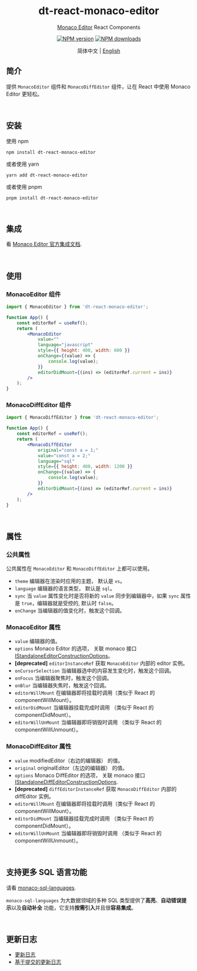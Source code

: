 <h1 align="center">dt-react-monaco-editor</h1>

<div align="center">
    
[Monaco Editor](https://github.com/Microsoft/monaco-editor) React Components

[![NPM version][npm-image]][npm-url] [![NPM downloads][download-img]][download-url]

[npm-image]: https://img.shields.io/npm/v/dt-react-monaco-editor.svg?style=flat-square
[npm-url]: https://www.npmjs.com/package/dt-react-monaco-editor
[download-img]: https://img.shields.io/npm/dm/dt-react-monaco-editor.svg?style=flat
[download-url]: https://www.npmjs.com/package/dt-react-monaco-editor

简体中文 | [English](./README.md)

</div>

## 简介

提供 `MonacoEditor` 组件和 `MonacoDiffEditor` 组件，让在 React 中使用 Monaco Editor 更轻松。

<br/>

## 安装

使用 npm

```shell
npm install dt-react-monaco-editor
```

或者使用 yarn

```shell
yarn add dt-react-monaco-editor
```

或者使用 pnpm

```shell
pnpm install dt-react-monaco-editor
```

<br/>

## 集成

看 [Monaco Editor 官方集成文档](https://github.com/microsoft/monaco-editor/blob/main/docs/integrate-esm.md).

<br/>

## 使用

### MonacoEditor 组件

```jsx
import { MonacoEditor } from 'dt-react-monaco-editor';

function App() {
    const editorRef = useRef();
    return (
        <MonacoEditor
            value=""
            language="javascript"
            style={{ height: 400, width: 600 }}
            onChange={(value) => {
                console.log(value);
            }}
            editorDidMount={(ins) => (editorRef.current = ins)}
        />
    );
}
```

### MonacoDiffEditor 组件

```jsx
import { MonacoDiffEditor } from 'dt-react-monaco-editor';

function App() {
    const editorRef = useRef();
    return (
        <MonacoDiffEditor
            original="const a = 1;"
            value="const a = 2;"
            language="sql"
            style={{ height: 400, width: 1200 }}
            onChange={(value) => {
                console.log(value);
            }}
            editorDidMount={(ins) => (editorRef.current = ins)}
        />
    );
}
```

<br/>

## 属性

### 公共属性

公共属性在 `MonacoEditor` 和 `MonacoDiffEditor` 上都可以使用。

-   `theme` 编辑器在渲染时应用的主题， 默认是 `vs`。
-   `language` 编辑器的语言类型， 默认是 `sql`。
-   `sync` 当 `value` 属性变化时是否将新的 `value` 同步到编辑器中，如果 `sync` 属性是 `true`，编辑器就是受控的, 默认时 `false`。
-   `onChange` 当编辑器的值变化时，触发这个回调。

### MonacoEditor 属性

-   `value` 编辑器的值。
-   `options` Monaco Editor 的选项， 关联 monaco 接口[IStandaloneEditorConstructionOptions](https://microsoft.github.io/monaco-editor/typedoc/interfaces/editor.IStandaloneEditorConstructionOptions.html)。
-   **[deprecated]** `editorInstanceRef` 获取 `MonacoEditor` 内部的 editor 实例。
-   `onCursorSelection` 当编辑器选中的内容发生变化时，触发这个回调。
-   `onFocus` 当编辑器聚焦时，触发这个回调。
-   `onBlur` 当编辑器失焦时，触发这个回调。
-   `editorWillMount` 在编辑器即将挂载时调用（类似于 React 的 componentWillMount）。
-   `editorDidMount` 当编辑器挂载完成时调用 （类似于 React 的 componentDidMount）。
-   `editorWillUnMount` 当编辑器即将销毁时调用 （类似于 React 的 componentWillUnmount）。

### MonacoDiffEditor 属性

-   `value` modifiedEditor（右边的编辑器） 的值。
-   `original` originalEditor（左边的编辑器） 的值。
-   `options` Monaco DiffEditor 的选项， 关联 monaco 接口 [IStandaloneDiffEditorConstructionOptions](https://microsoft.github.io/monaco-editor/typedoc/interfaces/editor.IStandaloneDiffEditorConstructionOptions.html).
-   **[deprecated]** `diffEditorInstanceRef` 获取 `MonacoDiffEditor` 内部的 diffEditor 实例。
-   `editorWillMount` 在编辑器即将挂载时调用（类似于 React 的 componentWillMount）。
-   `editorDidMount` 当编辑器挂载完成时调用 （类似于 React 的 componentDidMount）。
-   `editorWillUnMount` 当编辑器即将销毁时调用 （类似于 React 的 componentWillUnmount）。

<br/>

## 支持更多 SQL 语言功能

请看 [monaco-sql-languages](https://github.com/DTStack/monaco-sql-languages).

`monaco-sql-languages` 为大数据领域的多种 SQL 类型提供了**高亮**、**自动错误提示**以及**自动补全** 功能，它支持**按需引入**并且很**容易集成**。

<br/>

## 更新日志

-   [更新日志](./CHANGELOG.zh-CN.md)
-   [基于提交的更新日志](./CHANGELOG.md)
